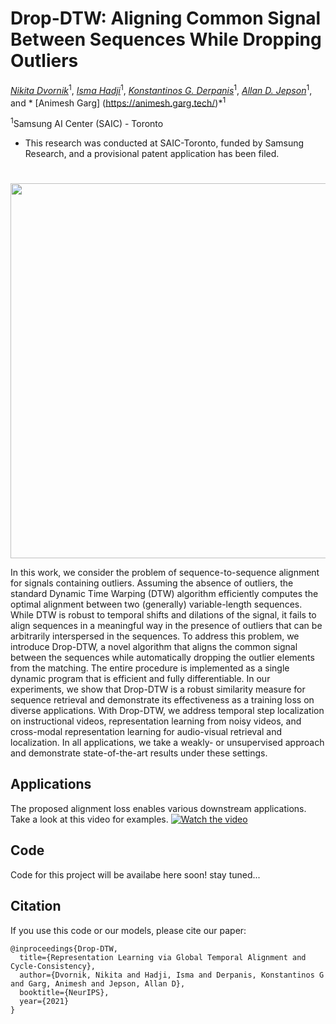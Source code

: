 # Drop-DTW: Aligning Common Signal Between Sequences While Dropping Outliers

*[Nikita Dvornik](https://thoth.inrialpes.fr/people/mdvornik/)*<sup>1</sup>, 
*[Isma Hadji](http://www.cse.yorku.ca/~hadjisma/)*<sup>1</sup>, 
*[Konstantinos G. Derpanis](https://www.cs.ryerson.ca/kosta/)*<sup>1</sup>, 
*[Allan D. Jepson](https://www.cs.toronto.edu/~jepson/)*<sup>1</sup>,
and * [Animesh Garg] (https://animesh.garg.tech/)*<sup>1</sup>

<sup>1</sup>Samsung AI Center (SAIC) - Toronto &nbsp;&nbsp;
* This research was conducted at SAIC-Toronto, funded by Samsung Research, and a provisional patent application has been filed.


#
<div align="center">
  <img src="demo/teaser.png" width="600px"/>
</div>

In this work, we consider the problem of sequence-to-sequence alignment for signals
containing outliers. Assuming the absence of outliers, the standard Dynamic
Time Warping (DTW) algorithm efficiently computes the optimal alignment between
two (generally) variable-length sequences. While DTW is robust to temporal
shifts and dilations of the signal, it fails to align sequences in a meaningful way
in the presence of outliers that can be arbitrarily interspersed in the sequences. To
address this problem, we introduce Drop-DTW, a novel algorithm that aligns the
common signal between the sequences while automatically dropping the outlier elements
from the matching. The entire procedure is implemented as a single dynamic
program that is efficient and fully differentiable. In our experiments, we show that
Drop-DTW is a robust similarity measure for sequence retrieval and demonstrate
its effectiveness as a training loss on diverse applications. With Drop-DTW, we
address temporal step localization on instructional videos, representation learning
from noisy videos, and cross-modal representation learning for audio-visual
retrieval and localization. In all applications, we take a weakly- or unsupervised
approach and demonstrate state-of-the-art results under these settings.

## Applications
The proposed alignment loss enables various downstream applications. Take a look at this video for examples.
[![Watch the video](demo/supp.png)](https://youtu.be/)

## Code
Code for this project will be availabe here soon! stay tuned...

## Citation
If you use this code or our models, please cite our paper:
```
@inproceedings{Drop-DTW,
  title={Representation Learning via Global Temporal Alignment and Cycle-Consistency},
  author={Dvornik, Nikita and Hadji, Isma and Derpanis, Konstantinos G and Garg, Animesh and Jepson, Allan D},
  booktitle={NeurIPS},
  year={2021}
}
```
